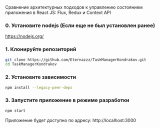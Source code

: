 Сравнение архитектурных подходов к управлению состоянием приложения в React JS: Flux, Redux и Context API
### 0. Установите nodejs (Если еще не был установлен ранее)
https://nodejs.org/

### 1. Клонируйте репозиторий

```bash
git clone https://github.com/Eternazzz/TaskManagerKondrakov.git
cd TaskManagerKondrakov
```

### 2. Установите зависимости

```bash
npm install --legacy-peer-deps
```

### 3. Запустите приложение в режиме разработки

```bash
npm start
```

Приложение будет доступно по адресу: http://localhost:3000
